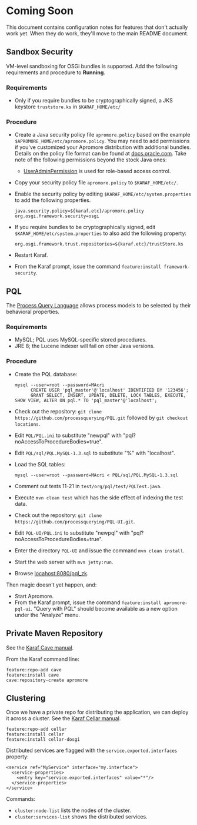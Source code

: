 # Coming Soon
This document contains configuration notes for features that don't actually work yet.
When they do work, they'll move to the main README document.

## Sandbox Security
VM-level sandboxing for OSGi bundles is supported.
Add the following requirements and procedure to **Running**.

### Requirements
- Only if you require bundles to be cryptographically signed, a JKS keystore `truststore.ks` in `$KARAF_HOME/etc/`

### Procedure
- Create a Java security policy file `apromore.policy` based on the example `$APROMORE_HOME/etc/apromore.policy`.
  You may need to add permissions if you've customized your Apromore distribution with additional bundles.
  Details on the policy file format can be found at [docs.oracle.com](https://docs.oracle.com/javase/7/docs/technotes/guides/security/PolicyFiles.html#FileSyntax).
  Take note of the following permissions beyond the stock Java ones:
  - [UserAdminPermission](https://osgi.org/javadoc/r6/cmpn/org/osgi/service/useradmin/UserAdminPermission.html) is used for role-based access control.
- Copy your security policy file `apromore.policy` to `$KARAF_HOME/etc/`.
- Enable the security policy by editing `$KARAF_HOME/etc/system.properties` to add the following properties.

  ```properties
  java.security.policy=${karaf.etc}/apromore.policy
  org.osgi.framework.security=osgi
  ```

- If you require bundles to be cryptographically signed, edit `$KARAF_HOME/etc/system.properties` to also add the following property:

  ```properties
  org.osgi.framework.trust.repositories=${karaf.etc}/trustStore.ks
  ```

- Restart Karaf.
- From the Karaf prompt, issue the command `feature:install framework-security`.


## PQL
The [Process Query Language](http://processquerying.com/pql/) allows process models to be selected by their behavioral properties.

### Requirements
- MySQL; PQL uses MySQL-specific stored procedures.
- JRE 8; the Lucene indexer will fail on other Java versions.

### Procedure
- Create the PQL database:

  ```
  mysql --user=root --password=MAcri
        CREATE USER 'pql_master'@'localhost' IDENTIFIED BY '123456';
        GRANT SELECT, INSERT, UPDATE, DELETE, LOCK TABLES, EXECUTE, SHOW VIEW, ALTER ON pql.* TO 'pql_master'@'localhost';
  ```

- Check out the repository: `git clone https://github.com/processquerying/PQL.git` followed by `git checkout locations`.
- Edit `PQL/PQL.ini` to substitute "newpql" with "pql?noAccessToProcedureBodies=true".
- Edit `PQL/sql/PQL.MySQL-1.3.sql` to substitute "%" with "localhost".
- Load the SQL tables:

  ```
  mysql --user=root --password=MAcri < PQL/sql/PQL.MySQL-1.3.sql
  ```

- Comment out tests 11-21 in `test/org/pql/test/PQLTest.java`.
- Execute `mvn clean test` which has the side effect of indexing the test data.
- Check out the repository: `git clone https://github.com/processquerying/PQL-UI.git`.
- Edit `PQL-UI/PQL.ini` to substitute "newpql" with "pql?noAccessToProcedureBodies=true".
- Enter the directory `PQL-UI` and issue the command `mvn clean install`.
- Start the web server with `mvn jetty:run`.
- Browse [locahost:8080/pql_zk](http://localhost:8080/pql_zk/).

Then magic doesn't yet happen, and:

- Start Apromore.
- From the Karaf prompt, issue the command `feature:install apromore-pql-ui`.
  "Query with PQL" should become available as a new option under the "Analyze" menu.


## Private Maven Repository
See the [Karaf Cave manual](http://karaf.apache.org/manual/cave/latest-4/).

From the Karaf command line:

```
feature:repo-add cave
feature:install cave
cave:repository-create apromore
```


## Clustering
Once we have a private repo for distributing the application, we can deploy it across a cluster.
See the [Karaf Cellar manual](http://karaf.apache.org/manual/cellar/latest-4/).

```
feature:repo-add cellar
feature:install cellar
feature:install cellar-dosgi
```

Distributed services are flagged with the `service.exported.interfaces` property:

```
<service ref="MyService" interface="my.interface">
  <service-properties>
    <entry key="service.exported.interfaces" value="*"/>
  </service-properties>
</service>
```

Commands:
- `cluster:node-list` lists the nodes of the cluster.
- `cluster:services-list` shows the distributed services.

